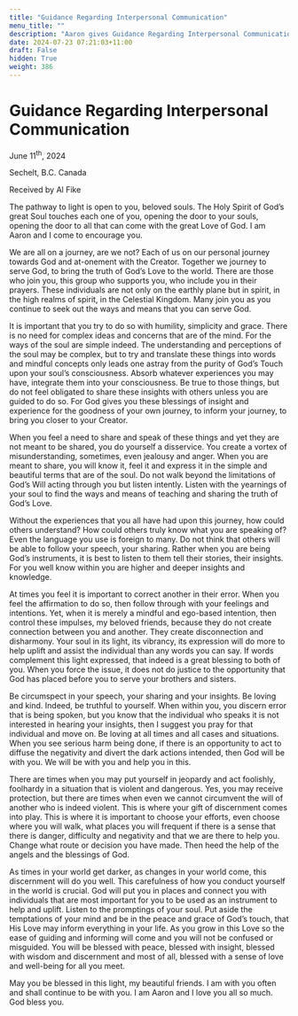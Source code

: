 ```yaml
---
title: "Guidance Regarding Interpersonal Communication"
menu_title: ""
description: "Aaron gives Guidance Regarding Interpersonal Communication"
date: 2024-07-23 07:21:03+11:00
draft: False
hidden: True
weight: 386
---
```

# Guidance Regarding Interpersonal Communication

June 11<sup>th</sup>, 2024

Sechelt, B.C. Canada

Received by Al Fike 


The pathway to light is open to you, beloved souls. The Holy Spirit of God’s great Soul touches each one of you, opening the door to your souls, opening the door to all that can come with the great Love of God. I am Aaron and I come to encourage you.

We are all on a journey, are we not? Each of us on our personal journey towards God and at-onement with the Creator. Together we journey to serve God, to bring the truth of God’s Love to the world. There are those who join you, this group who supports you, who include you in their prayers. These individuals are not only on the earthly plane but in spirit, in the high realms of spirit, in the Celestial Kingdom. Many join you as you continue to seek out the ways and means that you can serve God.

It is important that you try to do so with humility, simplicity and grace. There is no need for complex ideas and concerns that are of the mind. For the ways of the soul are simple indeed. The understanding and perceptions of the soul may be complex, but to try and translate these things into words and mindful concepts only leads one astray from the purity of God’s Touch upon your soul’s consciousness. Absorb whatever experiences you may have, integrate them into your consciousness. Be true to those things, but do not feel obligated to share these insights with others unless you are guided to do so. For God gives you these blessings of insight and experience for the goodness of your own journey, to inform your journey, to bring you closer to your Creator.

When you feel a need to share and speak of these things and yet they are not meant to be shared, you do yourself a disservice. You create a vortex of misunderstanding, sometimes, even jealousy and anger. When you are meant to share, you will know it, feel it and express it in the simple and beautiful terms that are of the soul. Do not walk beyond the limitations of God’s Will acting through you but listen intently. Listen with the yearnings of your soul to find the ways and means of teaching and sharing the truth of God’s Love.

Without the experiences that you all have had upon this journey, how could others understand? How could others truly know what you are speaking of? Even the language you use is foreign to many. Do not think that others will be able to follow your speech, your sharing. Rather when you are being God’s instruments, it is best to listen to them tell their stories, their insights. For you well know within you are higher and deeper insights and knowledge.

At times you feel it is important to correct another in their error. When you feel the affirmation to do so, then follow through with your feelings and intentions. Yet, when it is merely a mindful and ego-based intention, then control these impulses, my beloved friends, because they do not create connection between you and another. They create disconnection and disharmony. Your soul in its light, its vibrancy, its expression will do more to help uplift and assist the individual than any words you can say. If words complement this light expressed, that indeed is a great blessing to both of you. When you force the issue, it does not do justice to the opportunity that God has placed before you to serve your brothers and sisters.

Be circumspect in your speech, your sharing and your insights. Be loving and kind. Indeed, be truthful to yourself. When within you, you discern error that is being spoken, but you know that the individual who speaks it is not interested in hearing your insights, then I suggest you pray for that individual and move on. Be loving at all times and all cases and situations. When you see serious harm being done, if there is an opportunity to act to diffuse the negativity and divert the dark actions intended, then God will be with you. We will be with you and help you in this.

There are times when you may put yourself in jeopardy and act foolishly, foolhardy in a situation that is violent and dangerous. Yes, you may receive protection, but there are times when even we cannot circumvent the will of another who is indeed violent. This is where your gift of discernment comes into play. This is where it is important to choose your efforts, even choose where you will walk, what places you will frequent if there is a sense that there is danger, difficulty and negativity and that we are there to help you. Change what route or decision you have made. Then heed the help of the angels and the blessings of God.

As times in your world get darker, as changes in your world come, this discernment will do you well. This carefulness of how you conduct yourself in the world is crucial. God will put you in places and connect you with individuals that are most important for you to be used as an instrument to help and uplift. Listen to the promptings of your soul. Put aside the temptations of your mind and be in the peace and grace of God’s touch, that His Love may inform everything in your life. As you grow in this Love so the ease of guiding and informing will come and you will not be confused or misguided. You will be blessed with peace, blessed with insight, blessed with wisdom and discernment and most of all, blessed with a sense of love and well-being for all you meet. 

May you be blessed in this light, my beautiful friends. I am with you often and shall continue to be with you. I am Aaron and I love you all so much. God bless you.